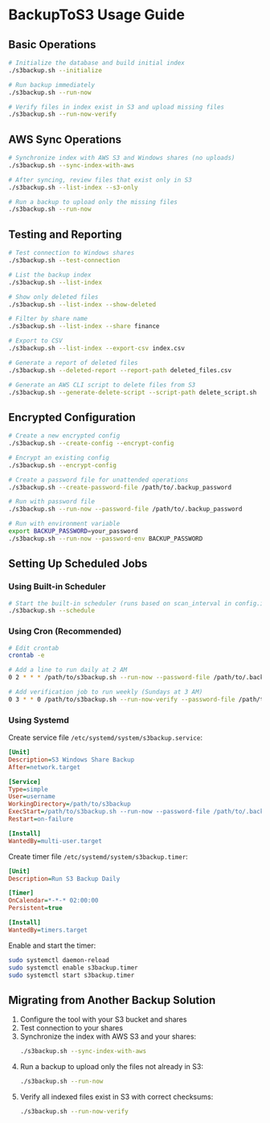 # BackupToS3 Usage Guide



## Basic Operations

```bash
# Initialize the database and build initial index
./s3backup.sh --initialize

# Run backup immediately
./s3backup.sh --run-now

# Verify files in index exist in S3 and upload missing files
./s3backup.sh --run-now-verify

```

## AWS Sync Operations

```bash
# Synchronize index with AWS S3 and Windows shares (no uploads)
./s3backup.sh --sync-index-with-aws

# After syncing, review files that exist only in S3 
./s3backup.sh --list-index --s3-only

# Run a backup to upload only the missing files
./s3backup.sh --run-now
```

## Testing and Reporting

```bash
# Test connection to Windows shares
./s3backup.sh --test-connection

# List the backup index
./s3backup.sh --list-index

# Show only deleted files
./s3backup.sh --list-index --show-deleted

# Filter by share name
./s3backup.sh --list-index --share finance

# Export to CSV
./s3backup.sh --list-index --export-csv index.csv

# Generate a report of deleted files
./s3backup.sh --deleted-report --report-path deleted_files.csv

# Generate an AWS CLI script to delete files from S3
./s3backup.sh --generate-delete-script --script-path delete_script.sh
```

## Encrypted Configuration

```bash
# Create a new encrypted config
./s3backup.sh --create-config --encrypt-config

# Encrypt an existing config
./s3backup.sh --encrypt-config

# Create a password file for unattended operations
./s3backup.sh --create-password-file /path/to/.backup_password

# Run with password file
./s3backup.sh --run-now --password-file /path/to/.backup_password

# Run with environment variable
export BACKUP_PASSWORD=your_password
./s3backup.sh --run-now --password-env BACKUP_PASSWORD
```

## Setting Up Scheduled Jobs

### Using Built-in Scheduler

```bash
# Start the built-in scheduler (runs based on scan_interval in config.ini)
./s3backup.sh --schedule
```

### Using Cron (Recommended)

```bash
# Edit crontab
crontab -e

# Add a line to run daily at 2 AM
0 2 * * * /path/to/s3backup.sh --run-now --password-file /path/to/.backup_password

# Add verification job to run weekly (Sundays at 3 AM)
0 3 * * 0 /path/to/s3backup.sh --run-now-verify --password-file /path/to/.backup_password
```

### Using Systemd

Create service file `/etc/systemd/system/s3backup.service`:

```ini
[Unit]
Description=S3 Windows Share Backup
After=network.target

[Service]
Type=simple
User=username
WorkingDirectory=/path/to/s3backup
ExecStart=/path/to/s3backup.sh --run-now --password-file /path/to/.backup_password
Restart=on-failure

[Install]
WantedBy=multi-user.target
```

Create timer file `/etc/systemd/system/s3backup.timer`:

```ini
[Unit]
Description=Run S3 Backup Daily

[Timer]
OnCalendar=*-*-* 02:00:00
Persistent=true

[Install]
WantedBy=timers.target
```

Enable and start the timer:

```bash
sudo systemctl daemon-reload
sudo systemctl enable s3backup.timer
sudo systemctl start s3backup.timer
```

## Migrating from Another Backup Solution

1. Configure the tool with your S3 bucket and shares
2. Test connection to your shares
3. Synchronize the index with AWS S3 and your shares:
   ```bash
   ./s3backup.sh --sync-index-with-aws
   ```
4. Run a backup to upload only the files not already in S3:
   ```bash
   ./s3backup.sh --run-now
   ```
5. Verify all indexed files exist in S3 with correct checksums:
   ```bash
   ./s3backup.sh --run-now-verify
   ```
